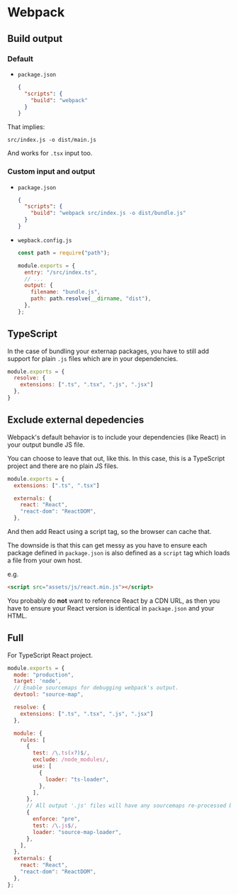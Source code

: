 # Webpack


## Build output

### Default

- `package.json`
    ```json
    {
      "scripts": {
        "build": "webpack"
      }
    }
    ```

That implies:

```
src/index.js -o dist/main.js
```

And works for `.tsx` input too.

### Custom input and output

- `package.json`
    ```json
    {
      "scripts": {
        "build": "webpack src/index.js -o dist/bundle.js"
      }
    }
    ```
- `wepback.config.js`
    ```javascript
    const path = require("path");

    module.exports = {
      entry: "/src/index.ts",
      // ...
      output: {
        filename: "bundle.js",
        path: path.resolve(__dirname, "dist"),
      },
    };
    ```


## TypeScript

In the case of bundling your externap packages, you have to still add support for plain `.js` files which are in your dependencies.

```javascript
module.exports = {
  resolve: {
    extensions: [".ts", ".tsx", ".js", ".jsx"]
  },
}
```


## Exclude external depedencies

Webpack's default behavior is to include your dependencies (like React) in your output bundle JS file.

You can choose to leave that out, like this. In this case, this is a TypeScript project and there are no plain JS files.

```javascript
module.exports = {
  extensions: [".ts", ".tsx"]

  externals: {
    react: "React",
    "react-dom": "ReactDOM",
  },
```

And then add React using a script tag, so the browser can cache that. 

The downside is that this can get messy as you have to ensure each package defined in `package.json` is also defined as a `script` tag which loads a file from your own host. 

e.g. 

```html
<script src="assets/js/react.min.js"></script>
```

You probably do **not** want to reference React by a CDN URL, as then you have to ensure your React version is identical in `package.json` and your HTML.
  
  
## Full

For TypeScript React project.

```javascript
module.exports = {
  mode: "production",
  target: 'node',
  // Enable sourcemaps for debugging webpack's output.
  devtool: "source-map",

  resolve: {
    extensions: [".ts", ".tsx", ".js", ".jsx"]
  },

  module: {
    rules: [
      {
        test: /\.ts(x?)$/,
        exclude: /node_modules/,
        use: [
          {
            loader: "ts-loader",
          },
        ],
      },
      // All output '.js' files will have any sourcemaps re-processed by 'source-map-loader'.
      {
        enforce: "pre",
        test: /\.js$/,
        loader: "source-map-loader",
      },
    ],
  },
  externals: {
    react: "React",
    "react-dom": "ReactDOM",
  },
};
```
